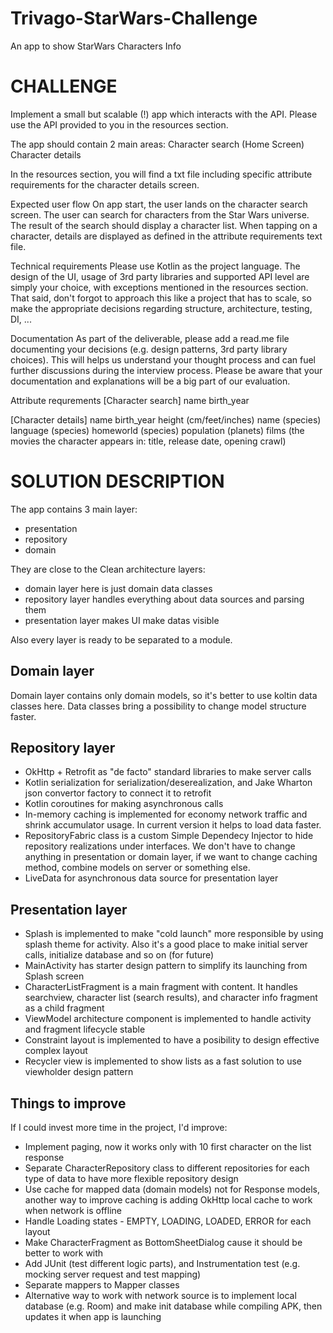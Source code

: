 # Trivago-StarWars-Challenge
An app to show StarWars Characters Info

# CHALLENGE

Implement a small but scalable (!) app which interacts with the API. Please use the API provided to you in the resources section.

The app should contain 2 main areas:
Character search (Home Screen)
Character details

In the resources section, you will find a txt file including specific attribute requirements for the character details screen.

Expected user flow
On app start, the user lands on the character search screen.
The user can search for characters from the Star Wars universe. The result of the search should display a character list.
When tapping on a character, details are displayed as defined in the attribute requirements text file.

Technical requirements
Please use Kotlin as the project language. The design of the UI, usage of 3rd party libraries and supported API level are simply your choice, with exceptions mentioned in the resources section. That said, don't forgot to approach this like a project that has to scale, so make the appropriate decisions regarding structure, architecture, testing, DI, ...

Documentation
As part of the deliverable, please add a read.me file documenting your decisions (e.g. design patterns, 3rd party library choices). This will helps us understand your thought process and can fuel further discussions during the interview process. Please be aware that your documentation and explanations will be a big part of our evaluation.

Attribute requrements
[Character search]
name
birth_year

[Character details]
name
birth_year
height (cm/feet/inches)
name (species)
language (species)
homeworld (species)
population (planets)
films (the movies the character appears in: title, release date, opening crawl)

# SOLUTION DESCRIPTION

The app contains 3 main layer:
- presentation
- repository
- domain

They are close to the Clean architecture layers: 
- domain layer here is just domain data classes
- repository layer handles everything about data sources and parsing them
- presentation layer makes UI make datas visible

Also every layer is ready to be separated to a module.

## Domain layer 
Domain layer contains only domain models, so it's better to use koltin data classes here. Data classes bring a possibility to change model structure faster.

## Repository layer
- OkHttp + Retrofit as "de facto" standard libraries to make server calls
- Kotlin serialization for serialization/deserealization, and Jake Wharton json convertor factory to connect it to retrofit
- Kotlin coroutines for making asynchronous calls
- In-memory caching is implemented for economy network traffic and shrink accumulator usage. In current version it helps to load data faster.
- RepositoryFabric class is a custom Simple Dependecy Injector to hide repository realizations under interfaces. We don't have to change anything in presentation or domain layer, if we want to change caching method, combine models on server or something else.
- LiveData for asynchronous data source for presentation layer

## Presentation layer
- Splash is implemented to make "cold launch" more responsible by using splash theme for activity. Also it's a good place to make initial server calls, initialize database and so on (for future)
- MainActivity has starter design pattern to simplify its launching from Splash screen
- CharacterListFragment is a main fragment with content. It handles searchview, character list (search results), and character info fragment as a child fragment
- ViewModel architecture component is implemented to handle activity and fragment lifecycle stable
- Constraint layout is implemented to have a posibility to design effective complex layout
- Recycler view is implemented to show lists as a fast solution to use viewholder design pattern

## Things to improve
If I could invest more time in the project, I'd improve:
- Implement paging, now it works only with 10 first character on the list response
- Separate CharacterRepository class to different repositories for each type of data to have more flexible repository design
- Use cache for mapped data (domain models) not for Response models, another way to improve caching is adding OkHttp local cache to work when network is offline
- Handle Loading states - EMPTY, LOADING, LOADED, ERROR for each layout
- Make CharacterFragment as BottomSheetDialog cause it should be better to work with
- Add JUnit (test different logic parts), and Instrumentation test (e.g. mocking server request and test mapping)
- Separate mappers to Mapper classes
- Alternative way to work with network source is to implement local database (e.g. Room) and make init database while compiling APK, then updates it when app is launching
